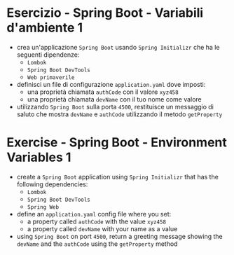 # Esercizio - Spring Boot - Variabili d'ambiente 1
* crea un'applicazione `Spring Boot` usando `Spring Initializr` che ha le seguenti dipendenze:
  * `Lombok`
  * `Spring Boot DevTools`
  * `Web primaverile`
* definisci un file di configurazione `application.yaml` dove imposti:
  * una proprietà chiamata `authCode` con il valore `xyz458`
  * una proprietà chiamata `devName` con il tuo nome come valore
* utilizzando `Spring Boot` sulla porta `4500`, restituisce un messaggio di saluto che mostra `devName` e `authCode` utilizzando il metodo `getProperty`

# Exercise - Spring Boot - Environment Variables 1
* create a `Spring Boot` application using `Spring Initializr` that has the following dependencies:
  * `Lombok`
  * `Spring Boot DevTools`
  * `Spring Web`
* define an `application.yaml` config file where you set:
  * a property called `authCode` with the value `xyz458`
  * a property called `devName` with your name as a value
* using `Spring Boot` on port `4500`, return a greeting message showing the `devName` and the `authCode` using the `getProperty` method
